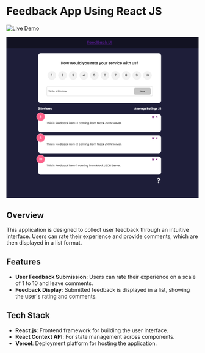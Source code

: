 # Feedback App Using React JS

[![Live Demo](https://img.shields.io/badge/Live-Demo-blue)](https://feedback-app-using-react-three.vercel.app/)

![](./Feedback-app.png)


## Overview

This application is designed to collect user feedback through an intuitive interface. Users can rate their experience and provide comments, which are then displayed in a list format.

## Features

- **User Feedback Submission**: Users can rate their experience on a scale of 1 to 10 and leave comments.
- **Feedback Display**: Submitted feedback is displayed in a list, showing the user's rating and comments.

## Tech Stack

- **React.js**: Frontend framework for building the user interface.
- **React Context API**: For state management across components.
- **Vercel**: Deployment platform for hosting the application.
